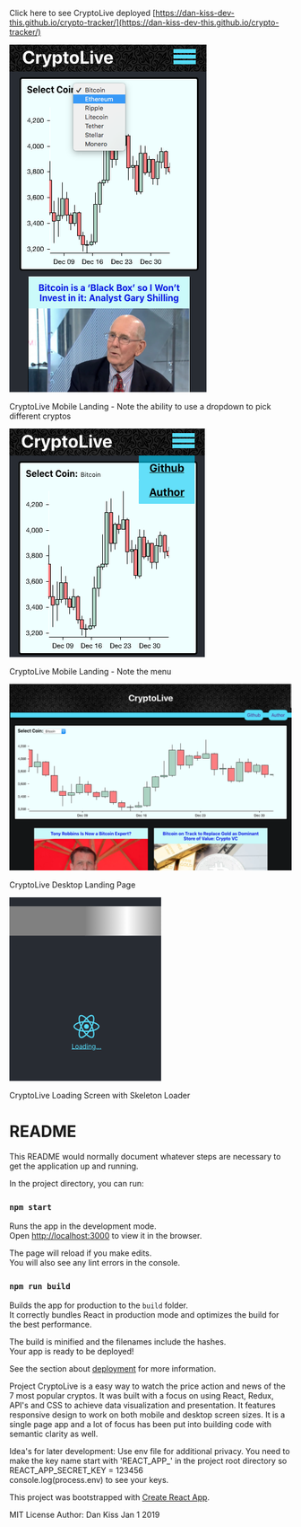 Click here to see CryptoLive deployed [https://dan-kiss-dev-this.github.io/crypto-tracker/](https://dan-kiss-dev-this.github.io/crypto-tracker/)

![Mobile-Page](/src/images/mobile.png?raw=true "mobile_landing_page")

CryptoLive Mobile Landing - Note the ability to use a dropdown to pick different cryptos

![Mobile-Page-menu](/src/images/mobileSecondary.png?raw=true "mobile_landing_page-menu")

CryptoLive Mobile Landing - Note the menu

![Mobile-Page](/src/images/desktop.png?raw=true "desktop_landing_page")

CryptoLive Desktop Landing Page

![Mobile-Page](/src/images/loadScreen.png?raw=true "loading_screen")

CryptoLive Loading Screen with Skeleton Loader

# README

This README would normally document whatever steps are necessary to get the
application up and running.

In the project directory, you can run:

### `npm start`

Runs the app in the development mode.<br>
Open [http://localhost:3000](http://localhost:3000) to view it in the browser.

The page will reload if you make edits.<br>
You will also see any lint errors in the console.

### `npm run build`

Builds the app for production to the `build` folder.<br>
It correctly bundles React in production mode and optimizes the build for the best performance.

The build is minified and the filenames include the hashes.<br>
Your app is ready to be deployed!

See the section about [deployment](https://facebook.github.io/create-react-app/docs/deployment) for more information.

Project
CryptoLive is a easy way to watch the price action and news of the 7 most popular cryptos. It was built with a focus on using React, Redux, API's and CSS to achieve data visualization and presentation. It features responsive design to work on both mobile and desktop screen sizes. It is a single page app and a lot of focus has been put into building code with semantic clarity as well.

Idea's for later development: Use env file for additional privacy. You need to make the key name start with 'REACT_APP_' in the project root directory so REACT_APP_SECRET_KEY = 123456  
console.log(process.env) to see your keys.

This project was bootstrapped with [Create React App](https://github.com/facebook/create-react-app).

MIT License
Author: Dan Kiss Jan 1 2019
